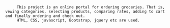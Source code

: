          This project is an online portal for ordering groceries. That is, vewing categories, selecting products, comparing rates, adding to cart and finally ordering and check out.
         HTML, CSS, javascript, Bootstrap, jquery etc are used. 
